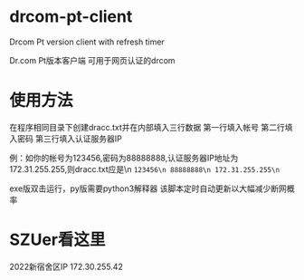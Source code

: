 # drcom-pt-client
Drcom Pt version client with refresh timer

Dr.com Pt版本客户端 可用于网页认证的drcom

# 使用方法
在程序相同目录下创建dracc.txt并在内部填入三行数据
第一行填入帐号
第二行填入密码
第三行填入认证服务器IP

例：如你的帐号为123456,密码为88888888,认证服务器IP地址为172.31.255.255,则dracc.txt应是\n
`123456\n
88888888\n
172.31.255.255\n
`

exe版双击运行，py版需要python3解释器
该脚本定时自动更新以大幅减少断网概率

# SZUer看这里
2022新宿舍区IP 172.30.255.42
